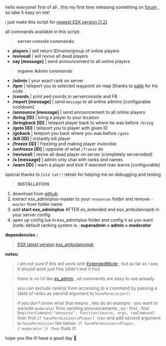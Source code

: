 hello everyone!
first of all , this my first time releasing something on [forum](https://forum.cfx.re/t/esx-1-2-esx-adminplus/1202550?u=ali_exacute) , so take it easy on me!

i just make this script for [newest ESX version [1.2]](https://github.com/ESX-Org/es_extended)

all commands available in this script:

>**server console commands:**
*  **players** | will return ID/name/group of online players
*  **reviveall** | will revive all dead players
*  **say [message]** | send announcement to all online players

>**ingame Admin commands**
* **/admin** | your exact rank on server
* **/tpm** | teleport you to selected waypoint on map [thanks to [qalle](https://github.com/qalle-fivem/esx_marker) for his code
* **/coords** | print ped coords in serverconsole and F8
* **/report [message]** | send `message` to all online admins [configurable cooldown]
* **/announce [message]** | send announcement to all online players
* **/bring [ID]** | bring a player to your location
* **/bringback [ID]** | teleport player back to where he was before `/bring`
* **/goto [ID]** | teleport you to player with given ID
* **/goback** | teleport you back where you was before `/goto`
* **/kill [ID]** | instantly kill player
* **/freeze [ID]** | freezing and making player invincible
* **/unfreeze [ID]** | opposite of what `/freeze` do
* **/reviveall** | revive all dead player on server (completely serversided)
* **/a [message]** | admin only chat with ranks and names
* **/warn [ID]** | warn a player and kick if execeed max warns [configurable]

special thanks to `Cold Cat!!!#8585` for helping me on debugging and testing

>**INSTALLATION**
1. download from [github](https://github.com/ali-exacute/esx_adminplus)
2. extract esx_adminplus-master to your `resources` folder and remove `-master` from folder name
3. add **start esx_adminplus**  AFTER es_extended and esx_ambulancejob in your server config
4. open up config.lua in esx_adminplus folder and config it as you want [note: default ranking system is : **superadmin > admin > moderator**

**dependencies :**  
>[ESX latest version](https://github.com/ESX-Org/es_extended)
[esx_ambulancejob](https://github.com/ESX-Org/esx_ambulancejob)

**notes:**
>i am not sure if this will work with [ExtendedMode](https://github.com/extendedmode/extendedmode) , but as far as i see, it should work just fine [didn't test it tho]

>there is no UI like [es_admin](https://github.com/kanersps/es_admin) , all commands are easy to use already

> you can exclude rank(s) from accessing to a command by passing a table of ranks as second argument to `havePermission()`
>
>if you don't know what that means , lets do an example :
you want to exclude `moderator` from sending announcements , so :
first , find
```RegisterCommand("announce", function(source, args, rawCommand)```
then find
```if havePermission(xPlayer) then```
and add second argument to `havePermission` like below:
```if havePermission(xPlayer, {'moderator'}) then```
thats it! 

hope you like it!
have a good day :snail: 

